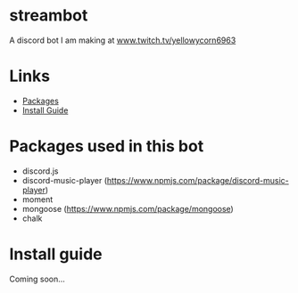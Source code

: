 # streambot
A discord bot I am making at www.twitch.tv/yellowycorn6963 

# Links
- [Packages](#packages-used-in-this-bot)
- [Install Guide](#install-guide)

# Packages used in this bot
- discord.js
- discord-music-player (https://www.npmjs.com/package/discord-music-player) 
- moment
- mongoose (https://www.npmjs.com/package/mongoose)
- chalk


# Install guide
Coming soon...
